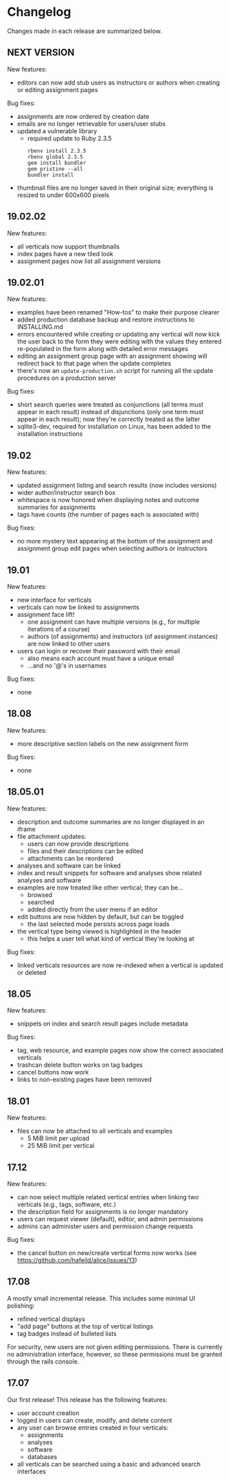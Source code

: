 # Changelog

Changes made in each release are summarized below.

## NEXT VERSION

New features:

  * editors can now add stub users as instructors or authors when creating or editing assignment pages

Bug fixes:

  * assignments are now ordered by creation date
  * emails are no longer retrievable for users/user stubs
  * updated a vulnerable library
    - required update to Ruby 2.3.5
      ```
      rbenv install 2.3.5
      rbenv global 2.3.5
      gem install bundler
      gem pristine --all
      bundler install
      ```
  * thumbnail files are no longer saved in their original size; everything is
    resized to under 600x600 pixels


## 19.02.02

New features:

  * all verticals now support thumbnails
  * index pages have a new tiled look
  * assignment pages now list all assignment versions

## 19.02.01

New features:

  * examples have been renamed "How-tos" to make their purpose clearer
  * added production database backup and restore instructions to INSTALLING.md
  * errors encountered while creating or updating any vertical will now
    kick the user back to the form they were editing with the values they
    entered re-populated in the form along with detailed error messages
  * editing an assignment group page with an assignment showing will
    redirect back to that page when the update completes
  * there's now an `update-production.sh` script for running all the update
    procedures on a production server

Bug fixes: 

  * short search queries were treated as conjunctions (all terms must appear in
    each result) instead of disjunctions (only one term must appear in each
    result); now they're correctly treated as the latter
  * sqlite3-dev, required for installation on Linux, has been added to the
    installation instructions

## 19.02

New features:

  * updated assignment listing and search results (now includes versions)
  * wider author/instructor search box
  * whitespace is now honored when displaying notes and outcome summaries
    for assignments
  * tags have counts (the number of pages each is associated with)

Bug fixes:

  * no more mystery text appearing at the bottom of the assignment and
    assignment group edit pages when selecting authors or instructors

## 19.01

New features:

  * new interface for verticals
  * verticals can now be linked to assignments
  * assignment face lift!
    - one assignment can have multiple versions (e.g., for multiple iterations
      of a course)
    - authors (of assignments) and instructors (of assignment instances)
      are now linked to other users
  * users can login or recover their password with their email
    - also means each account must have a unique email
    - ...and no '@'s in usernames

Bug fixes:

  * none

## 18.08

New features:

  * more descriptive section labels on the new assignment form

Bug fixes:

  * none

## 18.05.01

New features:

  * description and outcome summaries are no longer displayed in an iframe
  * file attachment updates:
      - users can now provide descriptions
      - files and their descriptions can be edited
      - attachments can be reordered
  * analyses and software can be linked
  * index and result snippets for software and analyses show related 
      analyses and software
  * examples are now treated like other vertical; they can be...
      - browsed
      - searched
      - added directly from the user menu if an editor
  * edit buttons are now hidden by default, but can be toggled
      - the last selected mode persists across page loads
  * the vertical type being viewed is highlighted in the header
      - this helps a user tell what kind of vertical they're looking at
    

Bug fixes:

  * linked verticals resources are now re-indexed when a vertical is updated
    or deleted

## 18.05

New features:

  * snippets on index and search result pages include metadata

Bug fixes:

  * tag, web resource, and example pages now show the correct associated
    verticals
  * trashcan delete button works on tag badges
  * cancel buttons now work
  * links to non-existing pages have been removed

## 18.01

New features:

  * files can now be attached to all verticals and examples
    - 5 MiB limit per upload
    - 25 MiB limit per vertical

## 17.12

New features:

  * can now select multiple related vertical entries when linking two
    verticals (e.g., tags, software, etc.)
  * the description field for assignments is no longer mandatory
  * users can request viewer (default), editor, and admin permissions
  * admins can administer users and permission change requests
  
Bug fixes:

  * the cancel button on new/create vertical forms now works (see
    https://github.com/hafeild/alice/issues/13)

## 17.08

A mostly small incremental release. This includes some minimal UI polishing:

  * refined vertical displays
  * "add page" buttons at the top of vertical listings
  * tag badges instead of bulleted lists

For security, new users are not given editing permissions. There is currently
no administration interface, however, so these permissions must be granted
through the rails console.

## 17.07

Our first release! This release has the following features:

  * user account creation
  * logged in users can create, modify, and delete content
  * any user can browse entries created in four verticals:
    - assignments
    - analyses
    - software
    - databases
  * all verticals can be searched using a basic and advanced search
    interfaces

